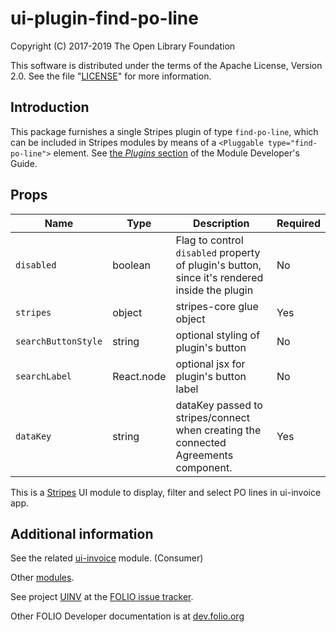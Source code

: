 # ui-plugin-find-po-line

Copyright (C) 2017-2019 The Open Library Foundation

This software is distributed under the terms of the Apache License,
Version 2.0. See the file "[LICENSE](LICENSE)" for more information.

## Introduction

This package furnishes a single Stripes plugin of type `find-po-line`,
which can be included in Stripes modules by means of a `<Pluggable
type="find-po-line">` element. See [the *Plugins*
section](https://github.com/folio-org/stripes-core/blob/master/doc/dev-guide.md#plugins)
of the Module Developer's Guide.

## Props

| Name | Type | Description | Required |
--- | --- | --- | --- |
| `disabled` | boolean | Flag to control `disabled` property of plugin's button, since it's rendered inside the plugin | No |
| `stripes` | object | stripes-core glue object | Yes |
| `searchButtonStyle` | string | optional styling of plugin's button | No |
| `searchLabel` | React.node | optional jsx for plugin's button label | No |
| `dataKey` | string | dataKey passed to stripes/connect when creating the connected Agreements component. | Yes |

This is a [Stripes](https://github.com/folio-org/stripes-core/) UI module to display, filter and select PO lines in ui-invoice app.

## Additional information

See the related [ui-invoice](https://github.com/folio-org/ui-invoice) module. (Consumer)

Other [modules](https://dev.folio.org/source-code/#client-side).

See project [UINV](https://issues.folio.org/browse/UINV)
at the [FOLIO issue tracker](https://dev.folio.org/guidelines/issue-tracker).

Other FOLIO Developer documentation is at [dev.folio.org](https://dev.folio.org/)
